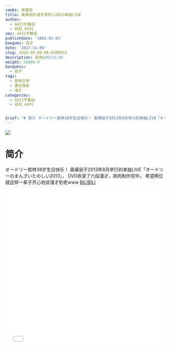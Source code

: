 ```yaml
---
combi: 奥黛丽
title: 奥黛丽的漫才真开心2013单独LIVE
author:
  - 4431字幕组
  - 叔叔_4431
zmz: 4431字幕组
publishdate: '2001-01-03'
bangumi: 段子
date: '2017-11-06'
slug: 2016-09-08-NA-6200933
description: 其他&#8226;NA
weight: 28894.0
bangumis:
  - 段子
tags:
  - 若林正恭
  - 春日俊彰
  - 漫才
categories:
  - 4431字幕组
  - 叔叔_4431


brief: "# 简介 オードリー若林38岁生日快乐！ 奥黛丽于2013年8月举行的单独LIVE「オードリーのまんざいたのしい2013」， DVD收录了六段漫才，熟肉制作完毕。 希望两位就这样一辈子开心地说漫才到老www"
---
```

![](https://i.imgur.com/99NgN63.png)
# 简介  
オードリー若林38岁生日快乐！
奥黛丽于2013年8月举行的单独LIVE「オードリーのまんざいたのしい2013」，
DVD收录了六段漫才，熟肉制作完毕。
希望两位就这样一辈子开心地说漫才到老www
  [BILIBILI](https://www.bilibili.com/video/av6200933/)

  <iframe src="//www.bilibili.com/blackboard/player.html?aid=6200933" width="100%" height="500" frameborder="0" allowfullscreen="allowfullscreen"></iframe>
